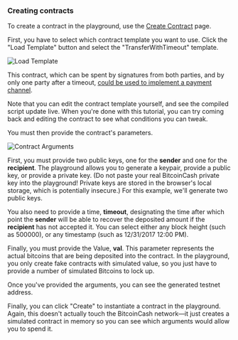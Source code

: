 ### Creating contracts

To create a contract in the playground, use the [Create Contract](https://ivy.copernet.io/bitcoincash/create) page.

First, you have to select which contract template you want to use. Click the "Load Template" button and select the "TransferWithTimeout" template.

![Load Template](/gitbook/images/LoadTemplate.png)

This contract, which can be spent by signatures from both parties, and by only one party after a timeout, [could be used to implement a payment channel](/language/ExampleContracts.html#transferwithtimeout).

Note that you can edit the contract template yourself, and see the compiled script update live. When you're done with this tutorial, you can try coming back and editing the contract to see what conditions you can tweak.

You must then provide the contract's parameters.

![Contract Arguments](/gitbook/images/ContractArguments.png)

First, you must provide two public keys, one for the **sender** and one for the **recipient**. The playground allows you to generate a keypair, provide a public key, or provide a private key. (Do not paste your real BitcoinCash private key into the playground! Private keys are stored in the browser's local storage, which is potentially insecure.) For this example, we'll generate two public keys.

You also need to provide a time, **timeout**, designating the time after which point the **sender** will be able to recover the deposited amount if the **recipient** has not accepted it. You can select either any block height (such as 500000), or any timestamp (such as 12/31/2017 12:00 PM).

Finally, you must provide the Value, **val**. This parameter represents the actual bitcoins that are being deposited into the contract. In the playground, you only create fake contracts with simulated value, so you just have to provide a number of simulated Bitcoins to lock up.

Once you've provided the arguments, you can see the generated testnet address.

Finally, you can click "Create" to instantiate a contract in the playground. Again, this doesn't actually touch the BitcoinCash network—it just creates a simulated contract in memory so you can see which arguments would allow you to spend it.
